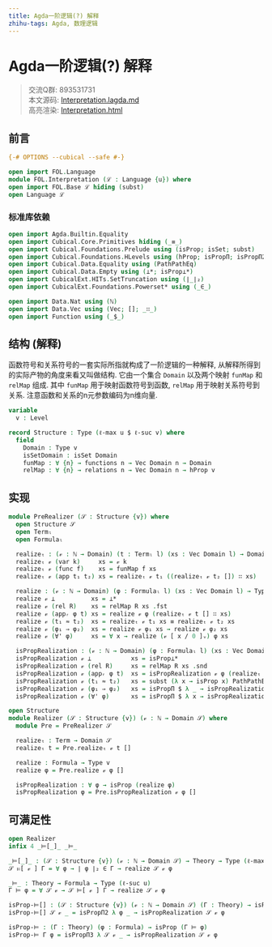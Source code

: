 ```yaml
---
title: Agda一阶逻辑(?) 解释
zhihu-tags: Agda, 数理逻辑
---
```


# Agda一阶逻辑(?) 解释

> 交流Q群: 893531731  
> 本文源码: [Interpretation.lagda.md](https://github.com/choukh/agda-flypitch/blob/main/src/FOL/Interpretation.lagda.md)  
> 高亮渲染: [Interpretation.html](https://choukh.github.io/agda-flypitch/FOL.Interpretation.html)  

## 前言

```agda
{-# OPTIONS --cubical --safe #-}

open import FOL.Language
module FOL.Interpretation (ℒ : Language {u}) where
open import FOL.Base ℒ hiding (subst)
open Language ℒ
```

### 标准库依赖

```agda
open import Agda.Builtin.Equality
open import Cubical.Core.Primitives hiding (_≡_)
open import Cubical.Foundations.Prelude using (isProp; isSet; subst)
open import Cubical.Foundations.HLevels using (hProp; isPropΠ; isPropΠ2; isPropΠ3)
open import Cubical.Data.Equality using (PathPathEq)
open import Cubical.Data.Empty using (⊥*; isProp⊥*)
open import CubicalExt.HITs.SetTruncation using (∣_∣₂)
open import CubicalExt.Foundations.Powerset* using (_∈_)

open import Data.Nat using (ℕ)
open import Data.Vec using (Vec; []; _∷_)
open import Function using (_$_)
```

## 结构 (解释)

函数符号和关系符号的一套实际所指就构成了一阶逻辑的一种解释, 从解释所得到的实际产物的角度来看又叫做结构. 它由一个集合 `Domain` 以及两个映射 `funMap` 和 `relMap` 组成. 其中 `funMap` 用于映射函数符号到函数, `relMap` 用于映射关系符号到关系. 注意函数和关系的n元参数编码为n维向量.

```agda
variable
  v : Level

record Structure : Type (ℓ-max u $ ℓ-suc v) where
  field
    Domain : Type v
    isSetDomain : isSet Domain
    funMap : ∀ {n} → functions n → Vec Domain n → Domain
    relMap : ∀ {n} → relations n → Vec Domain n → hProp v
```

## 实现

```agda
module PreRealizer (𝒮 : Structure {v}) where
  open Structure 𝒮
  open Termₗ
  open Formulaₗ

  realizeₜ : (𝓋 : ℕ → Domain) (t : Termₗ l) (xs : Vec Domain l) → Domain
  realizeₜ 𝓋 (var k)     xs = 𝓋 k
  realizeₜ 𝓋 (func f)    xs = funMap f xs
  realizeₜ 𝓋 (app t₁ t₂) xs = realizeₜ 𝓋 t₁ ((realizeₜ 𝓋 t₂ []) ∷ xs)

  realize : (𝓋 : ℕ → Domain) (φ : Formulaₗ l) (xs : Vec Domain l) → Type v
  realize 𝓋 ⊥          xs = ⊥*
  realize 𝓋 (rel R)    xs = relMap R xs .fst
  realize 𝓋 (appᵣ φ t) xs = realize 𝓋 φ (realizeₜ 𝓋 t [] ∷ xs)
  realize 𝓋 (t₁ ≈ t₂)  xs = realizeₜ 𝓋 t₁ xs ≡ realizeₜ 𝓋 t₂ xs
  realize 𝓋 (φ₁ ⇒ φ₂)  xs = realize 𝓋 φ₁ xs → realize 𝓋 φ₂ xs
  realize 𝓋 (∀' φ)     xs = ∀ x → realize (𝓋 [ x / 0 ]ᵥ) φ xs

  isPropRealization : (𝓋 : ℕ → Domain) (φ : Formulaₗ l) (xs : Vec Domain l) → isProp (realize 𝓋 φ xs)
  isPropRealization 𝓋 ⊥           xs = isProp⊥*
  isPropRealization 𝓋 (rel R)     xs = relMap R xs .snd
  isPropRealization 𝓋 (appᵣ φ t)  xs = isPropRealization 𝓋 φ (realizeₜ 𝓋 t [] ∷ xs)
  isPropRealization 𝓋 (t₁ ≈ t₂)   xs = subst (λ x → isProp x) PathPathEq (isSetDomain (realizeₜ 𝓋 t₁ xs) (realizeₜ 𝓋 t₂ xs))
  isPropRealization 𝓋 (φ₁ ⇒ φ₂)   xs = isPropΠ $ λ _ → isPropRealization 𝓋 φ₂ xs
  isPropRealization 𝓋 (∀' φ)      xs = isPropΠ $ λ x → isPropRealization (𝓋 [ x / 0 ]ᵥ) φ xs
```

```agda
open Structure
module Realizer (𝒮 : Structure {v}) (𝓋 : ℕ → Domain 𝒮) where
  module Pre = PreRealizer 𝒮

  realizeₜ : Term → Domain 𝒮
  realizeₜ t = Pre.realizeₜ 𝓋 t []

  realize : Formula → Type v
  realize φ = Pre.realize 𝓋 φ []

  isPropRealization : ∀ φ → isProp (realize φ)
  isPropRealization φ = Pre.isPropRealization 𝓋 φ []
```

## 可满足性

```agda
open Realizer
infix 4 _⊨[_]_ _⊨_

_⊨[_]_ : (𝒮 : Structure {v}) (𝓋 : ℕ → Domain 𝒮) → Theory → Type (ℓ-max u v)
𝒮 ⊨[ 𝓋 ] Γ = ∀ φ → ∣ φ ∣₂ ∈ Γ → realize 𝒮 𝓋 φ

_⊨_ : Theory → Formula → Type (ℓ-suc u)
Γ ⊨ φ = ∀ 𝒮 𝓋 → 𝒮 ⊨[ 𝓋 ] Γ → realize 𝒮 𝓋 φ
```

```agda
isProp-⊨[] : (𝒮 : Structure {v}) (𝓋 : ℕ → Domain 𝒮) (Γ : Theory) → isProp (𝒮 ⊨[ 𝓋 ] Γ)
isProp-⊨[] 𝒮 𝓋 _ = isPropΠ2 λ φ _ → isPropRealization 𝒮 𝓋 φ

isProp-⊨ : (Γ : Theory) (φ : Formula) → isProp (Γ ⊨ φ)
isProp-⊨ Γ φ = isPropΠ3 λ 𝒮 𝓋 _ → isPropRealization 𝒮 𝓋 φ
```
